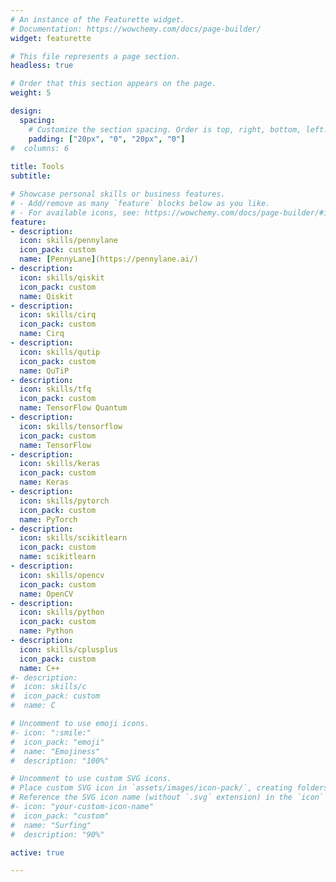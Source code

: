 ```yaml
---
# An instance of the Featurette widget.
# Documentation: https://wowchemy.com/docs/page-builder/
widget: featurette

# This file represents a page section.
headless: true

# Order that this section appears on the page.
weight: 5

design:
  spacing:
    # Customize the section spacing. Order is top, right, bottom, left.
    padding: ["20px", "0", "20px", "0"]
#  columns: 6
  
title: Tools
subtitle: 

# Showcase personal skills or business features.
# - Add/remove as many `feature` blocks below as you like.
# - For available icons, see: https://wowchemy.com/docs/page-builder/#icons
feature:
- description:
  icon: skills/pennylane
  icon_pack: custom
  name: [PennyLane](https://pennylane.ai/)
- description:
  icon: skills/qiskit
  icon_pack: custom
  name: Qiskit
- description:
  icon: skills/cirq
  icon_pack: custom
  name: Cirq
- description:
  icon: skills/qutip
  icon_pack: custom
  name: QuTiP
- description:
  icon: skills/tfq
  icon_pack: custom
  name: TensorFlow Quantum
- description:
  icon: skills/tensorflow
  icon_pack: custom
  name: TensorFlow
- description:
  icon: skills/keras
  icon_pack: custom
  name: Keras
- description:
  icon: skills/pytorch
  icon_pack: custom
  name: PyTorch
- description:
  icon: skills/scikitlearn
  icon_pack: custom
  name: scikitlearn
- description:
  icon: skills/opencv
  icon_pack: custom
  name: OpenCV
- description:
  icon: skills/python
  icon_pack: custom
  name: Python
- description:
  icon: skills/cplusplus
  icon_pack: custom
  name: C++
#- description:
#  icon: skills/c
#  icon_pack: custom
#  name: C

# Uncomment to use emoji icons.
#- icon: ":smile:"
#  icon_pack: "emoji"
#  name: "Emojiness"
#  description: "100%"  

# Uncomment to use custom SVG icons.
# Place custom SVG icon in `assets/images/icon-pack/`, creating folders if necessary.
# Reference the SVG icon name (without `.svg` extension) in the `icon` field.
#- icon: "your-custom-icon-name"
#  icon_pack: "custom"
#  name: "Surfing"
#  description: "90%"

active: true

---
```

